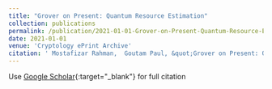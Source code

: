 ```yaml
---
title: "Grover on Present: Quantum Resource Estimation"
collection: publications
permalink: /publication/2021-01-01-Grover-on-Present-Quantum-Resource-Estimation
date: 2021-01-01
venue: 'Cryptology ePrint Archive'
citation: ' Mostafizar Rahman,  Goutam Paul, &quot;Grover on Present: Quantum Resource Estimation.&quot; Cryptology ePrint Archive, 2021.'
---
```

Use [Google Scholar](https://scholar.google.com/scholar?q=Grover+on+Present:+Quantum+Resource+Estimation){:target="_blank"} for full citation